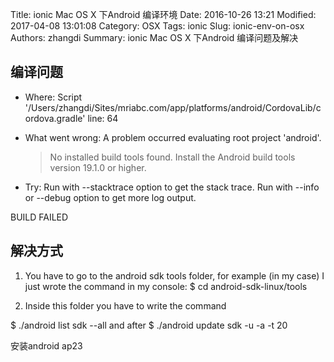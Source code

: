 Title: ionic Mac OS X 下Android 编译环境
Date: 2016-10-26 13:21
Modified: 2017-04-08 13:01:08
Category: OSX
Tags: ionic
Slug: ionic-env-on-osx
Authors: zhangdi
Summary: ionic Mac OS X 下Android 编译问题及解决

编译问题
--------

* Where:
  Script '/Users/zhangdi/Sites/mriabc.com/app/platforms/android/CordovaLib/cordova.gradle' line: 64

* What went wrong:
  A problem occurred evaluating root project 'android'.
  > No installed build tools found. Install the Android build tools version 19.1.0 or higher.

* Try:
  Run with --stacktrace option to get the stack trace. Run with --info or --debug option to get more log output.


BUILD FAILED

解决方式
--------

1) You have to go to the android sdk tools folder, for example (in my case) I just wrote the command in my console: $ cd android-sdk-linux/tools

2) Inside this folder you have to write the command

$ ./android list sdk --all and after  $ ./android update sdk -u -a -t 20

安装android ap23
